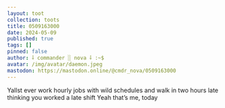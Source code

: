 ```yaml
---
layout: toot
collection: toots
title: 0509163000
date: 2024-05-09
published: true
tags: []
pinned: false
author: ⸸ commander ░ nova ⸸ :~$
avatar: /img/avatar/daemon.jpeg
mastodon: https://mastodon.online/@cmdr_nova/0509163000
---
```


Yallst ever work hourly jobs with wild schedules and walk in two hours late thinking you worked a late shift Yeah that’s me, today
